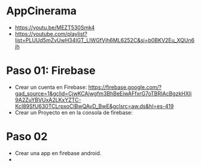 # AppCinerama
- https://youtu.be/MEZT530Smk4
- https://youtube.com/playlist?list=PLUUd5mZvUwH34IGT_LIWGfVjh6ML6252C&si=b0BKV2Eu_XQUn6jh

# Paso 01: Firebase
- Crear un cuenta en Firebase: https://firebase.google.com/?gad_source=1&gclid=CjwKCAjwgfm3BhBeEiwAFfxrG7oTBRIAcBgzkHXIi9A2ZuYBVUxA2LKxYZTC-KcI89SfU630TCLrpxoCIBwQAvD_BwE&gclsrc=aw.ds&hl=es-419
- Crear un Proyecto en en la consola de firebase:
# Paso 02
- Crear una app en firebase android.
- 
